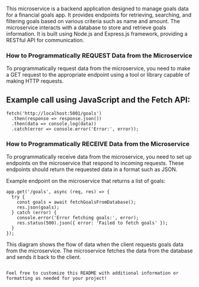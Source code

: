 This microservice is a backend application designed to manage goals data for a financial goals app. It provides endpoints for retrieving, searching, and 
filtering goals based on various criteria such as name and amount. The microservice interacts with a database to store and retrieve goals information. 
It is built using Node.js and Express.js framework, providing a RESTful API for communication.

### How to Programmatically REQUEST Data from the Microservice

To programmatically request data from the microservice, you need to make a GET request to the appropriate endpoint using a tool or library capable of making HTTP requests. 

## Example call using JavaScript and the Fetch API:
```
fetch('http://localhost:5001/goals')
  .then(response => response.json())
  .then(data => console.log(data))
  .catch(error => console.error('Error:', error));
```

### How to Programmatically RECEIVE Data from the Microservice

To programmatically receive data from the microservice, you need to set up endpoints on the microservice that respond to incoming requests. These endpoints should return the requested data in a format such as JSON.

Example endpoint on the microservice that returns a list of goals:
```
app.get('/goals', async (req, res) => {
  try {
    const goals = await fetchGoalsFromDatabase();
    res.json(goals);
  } catch (error) {
    console.error('Error fetching goals:', error);
    res.status(500).json({ error: 'Failed to fetch goals' });
  }
});
```




This diagram shows the flow of data when the client requests goals data from the microservice. The microservice fetches the data from the database and sends it back to the client.

```

Feel free to customize this README with additional information or formatting as needed for your project!

